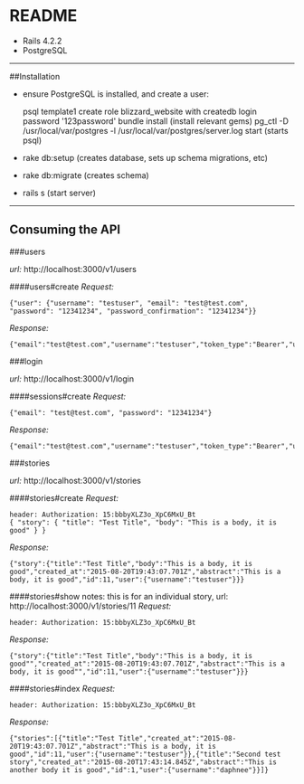 # README

* Rails 4.2.2
* PostgreSQL

-------------------------------

##Installation

* ensure PostgreSQL is installed, and create a user:

  psql template1
  create role blizzard_website with createdb login password '123password'
  bundle install (install relevant gems)
  pg_ctl -D /usr/local/var/postgres -l /usr/local/var/postgres/server.log start (starts psql)

* rake db:setup (creates database, sets up schema migrations, etc)
* rake db:migrate (creates schema)
* rails s (start server)

-------------------------------

## Consuming the API

###users

*url:* http://localhost:3000/v1/users

####users#create
*Request:*
```
{"user": {"username": "testuser", "email": "test@test.com", "password": "12341234", "password_confirmation": "12341234"}}
```
*Response:*
```
{"email":"test@test.com","username":"testuser","token_type":"Bearer","user_id":1,"access_token":"15:bbbyXLZ3o_XpC6MxU_Bt"}
```

###login

*url:* http://localhost:3000/v1/login

####sessions#create
*Request:*
```
{"email": "test@test.com", "password": "12341234"}
```
*Response:*
```
{"email":"test@test.com","username":"testuser","token_type":"Bearer","user_id":12,"access_token":"15:bbbyXLZ3o_XpC6MxU_Bt"}

```

###stories

*url:* http://localhost:3000/v1/stories

####stories#create
*Request:*
```
header: Authorization: 15:bbbyXLZ3o_XpC6MxU_Bt
{ "story": { "title": "Test Title", "body": "This is a body, it is good" } }
```
*Response:*
```
{"story":{"title":"Test Title","body":"This is a body, it is good","created_at":"2015-08-20T19:43:07.701Z","abstract":"This is a body, it is good","id":11,"user":{"username":"testuser"}}}
```

####stories#show
notes: this is for an individual story, url: http://localhost:3000/v1/stories/11
*Request:*
```
header: Authorization: 15:bbbyXLZ3o_XpC6MxU_Bt
```
*Response:*
```
{"story":{"title":"Test Title","body":"This is a body, it is good"","created_at":"2015-08-20T19:43:07.701Z","abstract":"This is a body, it is good"","id":11,"user":{"username":"testuser"}}}
```

####stories#index
*Request:*
```
header: Authorization: 15:bbbyXLZ3o_XpC6MxU_Bt
```
*Response:*
```
{"stories":[{"title":"Test Title","created_at":"2015-08-20T19:43:07.701Z","abstract":"This is a body, it is good","id":11,"user":{"username":"testuser"}},{"title":"Second test story","created_at":"2015-08-20T17:43:14.845Z","abstract":"This is another body it is good","id":1,"user":{"username":"daphnee"}}]}

```
